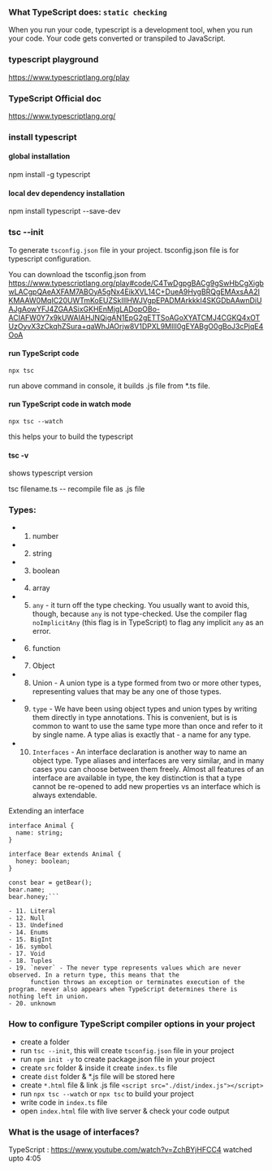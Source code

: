 ### What TypeScript does: `static checking`

When you run your code, typescript is a development tool, when you run your code. Your code gets converted or transpiled to JavaScript.

### typescript playground

https://www.typescriptlang.org/play

### TypeScript Official doc

https://www.typescriptlang.org/

### install typescript

#### global installation

npm install -g typescript

#### local dev dependency installation

npm install typescript --save-dev

### tsc --init

To generate `tsconfig.json` file in your project. tsconfig.json file is for typescript configuration.

You can download the tsconfig.json from https://www.typescriptlang.org/play#code/C4TwDgpgBACg9gSwHbCgXigbwLACgpQAeAXFAM7ABOyA5gNx4EikXVL14C+DueA9HygBRQgEMAxsAA2IKMAAW0MqIC20UWTmKoEUZSkIIlHWJVgpEPADMArkkkI4SKGDbAAwnDiUAJgAowYFJ4ZGAASixGKHEnMjgLADopOBo-ACIAFW0Y7x9kUWAIAHJNQigAN1EpG2gETTSoAGoXYATCMJ4CGKQ4xOTUzOyvX3zCkqhZSura+qaWhJAOrjw8V1DPXL9MIlI0gEYABgO0gBoJ3cPjqE4OoA

#### run TypeScript code

`npx tsc`

run above command in console, it builds .js file from \*.ts file.

#### run TypeScript code in watch mode

`npx tsc --watch`

this helps your to build the typescript

#### tsc -v

shows typescript version

tsc filename.ts -- recompile file as .js file

### Types:

- 1. number
- 2. string
- 3. boolean
- 4. array
- 5. `any` - it turn off the type checking. You usually want to avoid this, though,
     because `any` is not
     type-checked. Use the compiler flag `noImplicitAny` (this flag is in TypeScript) to flag any implicit `any` as an error.
- 6. function
- 7. Object
- 8. Union - A union type is a type formed from two or more other types,
     representing values that may be any one of
     those types.
- 9. `type` - We have been using object types and union types by writing them
     directly in type annotations. This is
     convenient, but is is common to want to use the same type more than once and refer to it by single name.
     A type alias is exactly that - a name for any type.
- 10. `Interfaces` - An interface declaration is another way to name an object type.
      Type aliases and interfaces are very similar, and in many cases you can choose between them freely. Almost all features of an interface are available in type, the key distinction is that a type cannot be re-opened to add new properties vs an interface which is always extendable.

Extending an interface

````
interface Animal {
  name: string;
}

interface Bear extends Animal {
  honey: boolean;
}

const bear = getBear();
bear.name;
bear.honey;```

- 11. Literal
- 12. Null
- 13. Undefined
- 14. Enums
- 15. BigInt
- 16. symbol
- 17. Void
- 18. Tuples
- 19. `never` - The never type represents values which are never observed. In a return type, this means that the
      function throws an exception or terminates execution of the program. never also appears when TypeScript determines there is nothing left in union.
- 20. unknown
````

### How to configure TypeScript compiler options in your project

- create a folder
- run `tsc --init`, this will create `tsconfig.json` file in your project
- run `npm init -y` to create package.json file in your project
- create `src` folder & inside it create `index.ts` file
- create `dist` folder & \*.js file will be stored here
- create `*.html` file & link .js file `<script src="./dist/index.js"></script>`
- run `npx tsc --watch` or `npx tsc` to build your project
- write code in `index.ts` file
- open `index.html` file with live server & check your code output

### What is the usage of interfaces?

TypeScript : https://www.youtube.com/watch?v=ZchBYjHFCC4
watched upto 4:05
